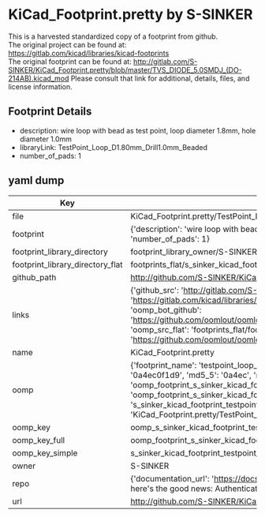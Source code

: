 # KiCad_Footprint.pretty by S-SINKER  
This is a harvested standardized copy of a footprint from github.  
The original project can be found at:  
https://gitlab.com/kicad/libraries/kicad-footprints  
The original footprint can be found at:
http://gitlab.com/S-SINKER/KiCad_Footprint.pretty/blob/master/TVS_DIODE_5.0SMDJ_(DO-214AB).kicad_mod
Please consult that link for additional, details, files, and license information.  
## Footprint Details
* description: wire loop with bead as test point, loop diameter 1.8mm, hole diameter 1.0mm  
* libraryLink: TestPoint_Loop_D1.80mm_Drill1.0mm_Beaded  
* number_of_pads: 1  
## yaml dump  
| Key | Value |  
| --- | --- |  
| file | KiCad_Footprint.pretty/TestPoint_Loop_D1.80mm_Drill1.0mm_Beaded.kicad_mod |  
| footprint | {'description': 'wire loop with bead as test point, loop diameter 1.8mm, hole diameter 1.0mm', 'libraryLink': 'TestPoint_Loop_D1.80mm_Drill1.0mm_Beaded', 'number_of_pads': 1} |  
| footprint_library_directory | footprint_library_owner/S-SINKER_KiCad_Footprint.pretty |  
| footprint_library_directory_flat | footprints_flat/s_sinker_kicad_footprint_testpoint_loop_d1_80mm_drill1_0mm_beaded/working |  
| github_path | http://github.com/S-SINKER/KiCad_Footprint.pretty/blob/master/TestPoint_Loop_D1.80mm_Drill1.0mm_Beaded.kicad_mod |  
| links | {'github_src': 'http://gitlab.com/S-SINKER/KiCad_Footprint.pretty/blob/master/TVS_DIODE_5.0SMDJ_(DO-214AB).kicad_mod', 'github_src_repo': 'https://gitlab.com/kicad/libraries/kicad-footprints', 'oomp_bot': 'footprints/s_sinker_kicad_footprint_testpoint_loop_d1_80mm_drill1_0mm_beaded/working', 'oomp_bot_github': 'https://github.com/oomlout/oomlout_oomp_footprint_bot/tree/main/footprints/s_sinker_kicad_footprint_testpoint_loop_d1_80mm_drill1_0mm_beaded/working', 'oomp_src_flat': 'footprints_flat/footprints_flat/s_sinker_kicad_footprint_testpoint_loop_d1_80mm_drill1_0mm_beaded/working', 'oomp_src_flat_github': 'https://github.com/oomlout/oomlout_oomp_footprint_src/tree/main/footprints_flat/s_sinker_kicad_footprint_testpoint_loop_d1_80mm_drill1_0mm_beaded/working'} |  
| name | KiCad_Footprint.pretty |  
| oomp | {'footprint_name': 'testpoint_loop_d1_80mm_drill1_0mm_beaded', 'library_name': 'kicad_footprint', 'md5': '0a4ec0f1d99cef676f8ce425e4db7884', 'md5_10': '0a4ec0f1d9', 'md5_5': '0a4ec', 'md5_6': '0a4ec0', 'oomp_key': 'oomp_s_sinker_kicad_footprint_testpoint_loop_d1_80mm_drill1_0mm_beaded', 'oomp_key_extra': 'oomp_footprint_s_sinker_kicad_footprint_testpoint_loop_d1_80mm_drill1_0mm_beaded', 'oomp_key_full': 'oomp_footprint_s_sinker_kicad_footprint_testpoint_loop_d1_80mm_drill1_0mm_beaded_0a4ec0', 'oomp_key_simple': 's_sinker_kicad_footprint_testpoint_loop_d1_80mm_drill1_0mm_beaded', 'original_filename': 'KiCad_Footprint.pretty/TestPoint_Loop_D1.80mm_Drill1.0mm_Beaded.kicad_mod', 'owner_name': 's_sinker'} |  
| oomp_key | oomp_s_sinker_kicad_footprint_testpoint_loop_d1_80mm_drill1_0mm_beaded |  
| oomp_key_full | oomp_footprint_s_sinker_kicad_footprint_testpoint_loop_d1_80mm_drill1_0mm_beaded |  
| oomp_key_simple | s_sinker_kicad_footprint_testpoint_loop_d1_80mm_drill1_0mm_beaded |  
| owner | S-SINKER |  
| repo | {'documentation_url': 'https://docs.github.com/rest/overview/resources-in-the-rest-api#rate-limiting', 'message': "API rate limit exceeded for 84.66.173.59. (But here's the good news: Authenticated requests get a higher rate limit. Check out the documentation for more details.)"} |  
| url | http://github.com/S-SINKER/KiCad_Footprint.pretty |  


